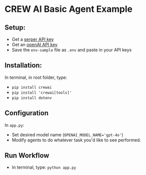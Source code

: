 # CREW AI Basic Agent Example

## Setup:

* Get a [serper API key](https://serper.dev)
* Get an [openAI API key](https://platform.openai.com/api-keys)
* Save the `env-sample` file as `.env` and paste in your API keys

## Installation:

In terminal, in root folder, type:

* `pip install crewai`
* `pip install 'crewai[tools]'`
* `pip install dotenv`

## Configuration

In `app.py`:
* Set desired model name (`OPENAI_MODEL_NAME='gpt-4o'`)
* Modify agents to do whatever task you'd like to see performed.

## Run Workflow

* In terminal, type: `python app.py`

